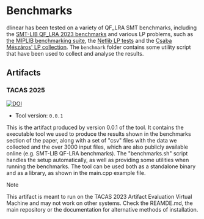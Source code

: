 # Benchmarks

dlinear has been tested on a variety of QF_LRA SMT benchmarks, including the [SMT-LIB QF_LRA 2023 benchmarks](https://doi.org/10.5281/zenodo.10607722) and various LP problems, such as [the MIPLIB benchmarking suite](https://miplib.zib.de/tag_benchmark.html), the [Netlib LP tests](http://www.netlib.org/lp/data/) and the [Csaba Mészáros' LP collection](http://old.sztaki.hu/~meszaros/public_ftp/lptestset/).
The `benchmark` folder contains some utility script that have been used to collect and analyse the results.

## Artifacts

### TACAS 2025

[![DOI](https://zenodo.org/badge/DOI/10.5281/zenodo.14161449.svg)](https://doi.org/10.5281/zenodo.14161449)

- Tool version: `0.0.1`

This is the artifact produced by version 0.0.1 of the tool. It contains the executable tool we used to produce the results shown in the benchmarks section of the paper, along with a set of "csv" files with the data we collected and the over 3000 input files, which are also publicly available online (e.g. SMT-LIB QF-LRA benchmarks).
The "benchmarks.sh" script handles the setup automatically, as well as providing some utilities when running the benchmarks.
The tool can be used both as a standalone binary and as a library, as shown in the main.cpp example file.

> [!NOTE]  
> This artifact is meant to run on the TACAS 2023 Artifact Evaluation Virtual Machine and may not work on other systems.
> Check the REAMDE.md, the main repository or the documentation for alternative methods of installation.
